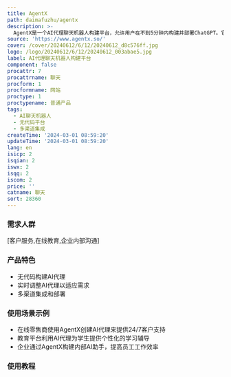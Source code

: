 ```yaml
---
title: AgentX
path: daimafuzhu/agentx
description: >-
  AgentX是一个AI代理聊天机器人构建平台，允许用户在不到5分钟内构建并部署ChatGPT。它提供无代码构建、实时调整和多渠道集成，支持将AI代理部署到网站、Slack、WhatsApp、电子邮件等。
source: 'https://www.agentx.so/'
cover: /cover/20240612/6/12/20240612_d8c576ff.jpg
logo: /logo/20240612/6/12/20240612_003abae5.jpg
label: AI代理聊天机器人构建平台
component: false
procattr: 7
procattrname: 聊天
procform: 1
procformname: 网站
proctype: 1
proctypename: 普通产品
tags:
  - AI聊天机器人
  - 无代码平台
  - 多渠道集成
createTime: '2024-03-01 08:59:20'
updateTime: '2024-03-01 08:59:20'
lang: en
isicp: 2
isqian: 2
iswx: 2
isqq: 2
iscom: 2
price: ''
catname: 聊天
sort: 28360
---
```




### 需求人群
[客户服务,在线教育,企业内部沟通]

### 产品特色
- 无代码构建AI代理
- 实时调整AI代理以适应需求
- 多渠道集成和部署

### 使用场景示例
- 在线零售商使用AgentX创建AI代理来提供24/7客户支持
- 教育平台利用AI代理为学生提供个性化的学习辅导
- 企业通过AgentX构建内部AI助手，提高员工工作效率

### 使用教程


  
